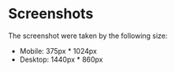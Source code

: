 # Screenshots

The screenshot were taken by the following size:
* Mobile: 375px * 1024px
* Desktop: 1440px * 860px